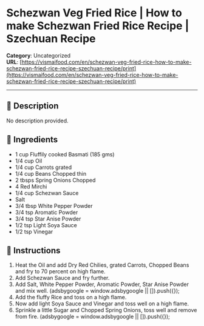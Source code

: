# Schezwan Veg Fried Rice | How to make Schezwan Fried Rice Recipe | Szechuan Recipe

**Category**: Uncategorized  
**URL**: [https://vismaifood.com/en/schezwan-veg-fried-rice-how-to-make-schezwan-fried-rice-recipe-szechuan-recipe/print](https://vismaifood.com/en/schezwan-veg-fried-rice-how-to-make-schezwan-fried-rice-recipe-szechuan-recipe/print)  


---

## 📝 Description
No description provided.



## 🧂 Ingredients
- 1 cup Fluffily cooked Basmati (185 gms)
- 1/4 cup Oil
- 1/4 cup Carrots grated
- 1/4 cup Beans Chopped thin
- 2 tbsps Spring Onions Chopped
- 4 Red Mirchi
- 1/4 cup Schezwan Sauce
- Salt
- 3/4 tbsp White Pepper Powder
- 3/4 tsp Aromatic Powder
- 3/4 tsp Star Anise Powder
- 1/2 tsp Light Soya Sauce
- 1/2 tsp Vinegar

## 🍳 Instructions
1. Heat the Oil and add Dry Red Chilies, grated Carrots, Chopped Beans and fry to 70 percent on high flame.
2. Add Schezwan Sauce and fry further.
3. Add Salt, White Pepper Powder, Aromatic Powder, Star Anise Powder and mix well. (adsbygoogle = window.adsbygoogle || []).push({});
4. Add the fluffy Rice and toss on a high flame.
5. Now add light Soya Sauce and Vinegar and toss well on a high flame.
6. Sprinkle a little Sugar and Chopped Spring Onions, toss well and remove from fire. (adsbygoogle = window.adsbygoogle || []).push({});


